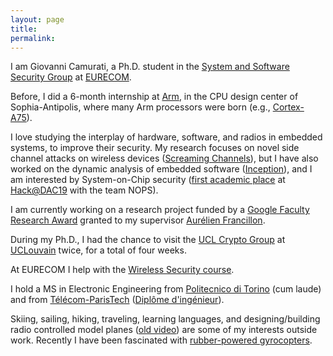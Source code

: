 ```yaml
---
layout: page
title: 
permalink:
---
```


I am Giovanni Camurati, a Ph.D. student in the [System and Software Security
Group][s3] at [EURECOM][eurecom].
<!--, under the-->
<!--supervision of [Aurélien Francillon](http://s3.eurecom.fr/~aurel/) (co-advised-->
<!--by [Ludovic Apvrille](https://perso.telecom-paristech.fr/apvrille/)).-->
Before, I did a 6-month internship at [Arm][arm],
in the CPU design center of Sophia-Antipolis, where many Arm processors were born
(e.g., [Cortex-A75][cortex-a75]).

I love studying the interplay of hardware, software, and radios in embedded
systems, to improve their security. My research focuses on novel side channel
attacks on wireless devices ([Screaming Channels][screaming]),
but I have also worked on the dynamic analysis
of embedded software ([Inception][inception]),
and I am interested by System-on-Chip security
([first academic place][hack-dac-19-win]
at [Hack@DAC19][hack-dac-19] with the team NOPS). 

I am currently working on a research project funded by a [Google Faculty
Research Award][google-faculty-award]
granted to my supervisor [Aurélien Francillon][aurel].

During my Ph.D., I had the chance to visit the [UCL Crypto
Group][ucl-crypto] at
[UCLouvain][ucl] twice, for a total of four
weeks.

At EURECOM I
help with the [Wireless Security course][eurecom-wisec].

I hold a MS in Electronic Engineering from [Politecnico di Torino][polito]
(cum laude) and from [Télécom-ParisTech][tpt]
([Diplôme d'ingénieur][diplome]).

Skiing, sailing, hiking, traveling, learning languages, and
designing/building radio controlled model planes ([old video][discus])
are some of my interests outside work. Recently I have been fascinated with
[rubber-powered gyrocopters][gyro].

[s3]: http://s3.eurecom.fr/
[eurecom]: http://www.eurecom.fr/en
[arm]: https://www.arm.com/
[cortex-a75]: https://en.wikipedia.org/wiki/ARM_Cortex-A75
[screaming]: http://www.s3.eurecom.fr/tools/screaming_channels/
[inception]: https://inception-framework.github.io/inception/
[hack-dac-19-win]: https://twitter.com/s3eurecom/status/1136198571785641985?s=20
[hack-dac-19]: https://hackat.events/dac19/
[google-faculty-award]: https://docs.google.com/document/d/e/2PACX-1vRYagtwX_MRJUCc_3KMWhmBNnKz2ZHh0vM63B7OxLWWEfghrWjySPoVYtYum9BBVnrlx-wLi0q6KGAP/pub
[aurel]: http://s3.eurecom.fr/~aurel/
[ucl-crypto]: https://www-crypto.elen.ucl.ac.be/crypto/default/home
[ucl]: https://uclouvain.be/fr/index.html
[eurecom-wisec]: http://www.eurecom.fr/en/course/WiSec-2018Fall
[polito]: https://www.polito.it/ateneo/colpodocchio/?lang=en
[tpt]: https://www.telecom-paris.fr/en/home
[diplome]: https://en.wikipedia.org/wiki/Dipl%C3%B4me_d%27Ing%C3%A9nieur
[discus]: https://drive.google.com/file/d/1pKVsa5XbBH5sAGzwptYubxKTJwLWQROS/view?usp=sharing
[gyro]: https://drive.google.com/file/d/1pqwj4_AzsjrSgC49klfArECcnUS1ONlC/view?usp=sharing

<!--## Research Interests-->

<!--I love studying the interplay of Hardware, Software, and Radios in Embedded-->
<!--Systems, to improve their Security.-->

<!--For example, I am working on -->
<!--[Screaming Channels](http://www.s3.eurecom.fr/tools/screaming_channels/),-->
<!--a novel side channel attack on wireless devices-->
<!--([ACM CCS 2018 paper](http://s3.eurecom.fr/docs/ccs18_camurati.pdf),-->
<!--[ACM CCS 2018 talk](https://youtu.be/0IafNH2WHxk),-->
<!--[Black Hat USA 2018 talk](https://youtu.be/K7wqwOzD1Yw),-->
<!--and other invited presentations,-->
<!--[>[3rd place in Europe at the CSAW 2018 Applied Research Competition](https://csaw.engineering.nyu.edu/research/csaw18-applied-research-winners),<]-->
<!--[3rd place in Europe at the CSAW 2018 Applied Research Competition](https://twitter.com/CsawEurope/status/1061291018971164684?s=20),-->
<!--[#ScreamingChannles](https://twitter.com/aurelsec/status/1022021215681216513),-->
<!--[open source code and data](https://github.com/eurecom-s3/screaming_channels),-->
<!--covered by [Le Monde](https://www.lemonde.fr/pixels/article/2018/07/25/les-tres-indiscretes-puces-des-objets-connectes_5335566_4408996.html)-->
<!--and [The Register](https://www.theregister.co.uk/2018/07/27/screaming_channels_attack/)).-->
<!--It appears when a radio transmitter accidentally amplifies and broadcasts a-->
<!--sensitive leakage from software running on a processor on the same chip, making-->
<!--side channel attacks possible at large distance.-->

<!--Researching approaches for the development of more secure hardware and software systems is also-->
<!--important to me. I am happy to have contributed to-->
<!--[Inception](https://inception-framework.github.io/inception/)-->
<!--([USENIX Security 2018 paper](https://www.usenix.org/system/files/conference/usenixsecurity18/sec18-corteggiani.pdf),-->
<!--[Maxim Integrated blog](https://www.maximintegrated.com/en/design/blog/open-source-framework.html)),-->
<!--a tool able to build a unified representation of C/C++ code and ArmV7-M assembly, to find-->
<!--memory corruptions with symbolic execution in a virtual machine, while keeping-->
<!--the real hardware system in the loop.-->

<!--I am also interested in the security of Systems-on-Chip. I was part of the team-->
<!--NOPS that [won the first academic place](https://twitter.com/s3eurecom/status/1136198571785641985?s=20)-->
<!--at [Hack@DAC19](https://hackat.events/dac19/),-->
<!--a competition designed to spark research on the detection of-->
<!--software exploitable hardware bugs -->
<!--([HardFails](https://www.usenix.org/conference/usenixsecurity19/presentation/dessouky)).-->

